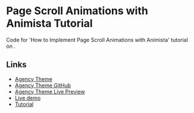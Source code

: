 Page Scroll Animations with Animista Tutorial
=============================================

Code for 'How to Implement Page Scroll Animations with Animista' tutorial on .

Links
-----
- [Agency Theme](https://startbootstrap.com/themes/agency/)
- [Agency Theme GitHub](https://github.com/BlackrockDigital/startbootstrap-agency)
- [Agency Theme Live Preview](https://startbootstrap.com/previews/agency/)
- [Live demo](https://animistascrolltutorial.netlify.com)
- [Tutorial]()